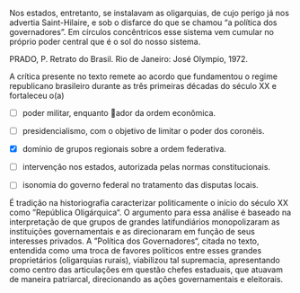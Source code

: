 

Nos estados, entretanto, se instalavam as oligarquias, de cujo perigo já nos advertia Saint-Hilaire, e sob o disfarce do que se chamou “a política dos governadores”. Em círculos concêntricos esse sistema vem cumular no próprio poder central que é o sol do nosso sistema.

PRADO, P. Retrato do Brasil. Rio de Janeiro: José Olympio, 1972.

A crítica presente no texto remete ao acordo que fundamentou o regime republicano brasileiro durante as três primeiras décadas do século XX e fortaleceu o(a)



- [ ] poder militar, enquanto ador da ordem econômica.
- [ ] presidencialismo, com o objetivo de limitar o poder dos coronéis.
- [x] domínio de grupos regionais sobre a ordem federativa.
- [ ] intervenção nos estados, autorizada pelas normas constitucionais.
- [ ] isonomia do governo federal no tratamento das disputas locais.


É tradição na historiografia caracterizar politicamente o início do século XX como ”República Oligárquica“. O argumento para essa análise é baseado na interpretação de que grupos de grandes latifundiários monopolizaram as instituições governamentais e as direcionaram em função de seus interesses privados. A ”Política dos Governadores“, citada no texto, entendida como uma troca de favores políticos entre esses grandes proprietários (oligarquias rurais), viabilizou tal supremacia, apresentando como centro das articulações em questão chefes estaduais, que atuavam de maneira patriarcal, direcionando as ações governamentais e eleitorais.

